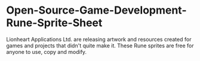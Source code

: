 # Open-Source-Game-Development-Rune-Sprite-Sheet
Lionheart Applications Ltd. are releasing artwork and resources created for games and projects that didn't quite make it. These Rune sprites are free for anyone to use, copy and modify.

